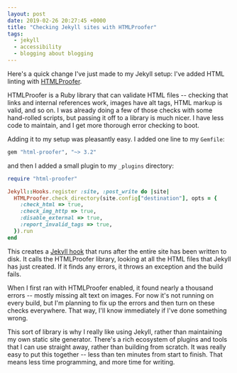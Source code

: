 ```yaml
---
layout: post
date: 2019-02-26 20:27:45 +0000
title: "Checking Jekyll sites with HTMLProofer"
tags:
  - jekyll
  - accessibility
  - blogging about blogging
---
```


Here's a quick change I've just made to my Jekyll setup: I've added HTML linting with [HTMLProofer][html_proofer].

HTMLProofer is a Ruby library that can validate HTML files -- checking that links and internal references work, images have alt tags, HTML markup is valid, and so on.
I was already doing a few of those checks with some hand-rolled scripts, but passing it off to a library is much nicer.
I have less code to maintain, and I get more thorough error checking to boot.

Adding it to my setup was pleasantly easy.
I added one line to my `Gemfile`:

```ruby
gem "html-proofer", "~> 3.2"
```

and then I added a small plugin to my `_plugins` directory:

```ruby
require "html-proofer"

Jekyll::Hooks.register :site, :post_write do |site|
  HTMLProofer.check_directory(site.config["destination"], opts = {
    :check_html => true,
    :check_img_http => true,
    :disable_external => true,
    :report_invalid_tags => true,
  }).run
end
```

This creates a [Jekyll hook][hooks] that runs after the entire site has been written to disk.
It calls the HTMLProofer library, looking at all the HTML files that Jekyll has just created.
If it finds any errors, it throws an exception and the build fails.

When I first ran with HTMLProofer enabled, it found nearly a thousand errors -- mostly missing alt text on images.
For now it's not running on every build, but I'm planning to fix up the errors and then turn on these checks everywhere.
That way, I'll know immediately if I've done something wrong.

This sort of library is why I really like using Jekyll, rather than maintaining my own static site generator.
There's a rich ecosystem of plugins and tools that I can use straight away, rather than building from scratch.
It was really easy to put this together -- less than ten minutes from start to finish.
That means less time programming, and more time for writing.

[html_proofer]: https://github.com/gjtorikian/html-proofer
[hooks]: https://jekyllrb.com/docs/plugins/hooks/
